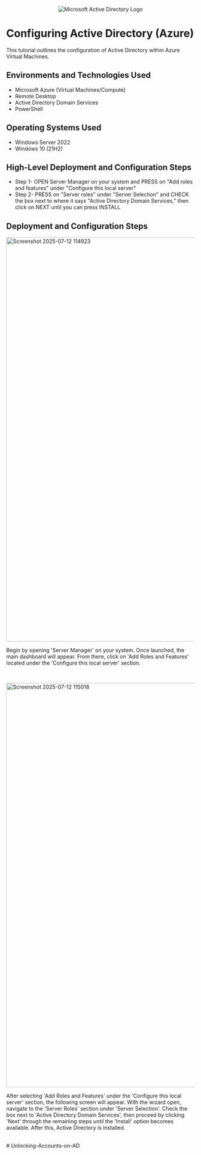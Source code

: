 <p align="center">
<img src="https://i.imgur.com/pU5A58S.png" alt="Microsoft Active Directory Logo"/>
</p>

<h1>Configuring Active Directory (Azure)</h1>
This tutorial outlines the configuration of Active Directory within Azure Virtual Machines.<br />


<h2>Environments and Technologies Used</h2>

- Microsoft Azure (Virtual Machines/Compute)
- Remote Desktop
- Active Directory Domain Services
- PowerShell

<h2>Operating Systems Used </h2>

- Windows Server 2022
- Windows 10 (21H2)

<h2>High-Level Deployment and Configuration Steps</h2>

- Step 1- OPEN Server Manager on your system and PRESS on "Add roles and features" under "Configure this local server"
- Step 2- PRESS on "Server roles" under "Server Selection" and CHECK the box next to where it says "Active Directory Domain Services," then click on NEXT until you can press INSTALL


<h2>Deployment and Configuration Steps</h2>

<p>
<img width="1919" height="1079" alt="Screenshot 2025-07-12 114923" src="https://github.com/user-attachments/assets/2d877d2f-a454-431a-8cf3-793d9a7b5dfe" />

<p> Begin by opening 'Server Manager' on your system. Once launched, the main dashboard will appear. From there, click on 'Add Roles and Features' located under the 'Configure this local server' section. </p>

<br />

<p>
<img width="1919" height="1079" alt="Screenshot 2025-07-12 115018" src="https://github.com/user-attachments/assets/72262c71-972d-4cc9-9d51-3eaf99f9218f" />

</p>
<p>
After selecting 'Add Roles and Features' under the 'Configure this local server' section, the following screen will appear. With the wizard open, navigate to the 'Server Roles' section under 'Server Selection'. Check the box next to 'Active Directory Domain Services', then proceed by clicking 'Next' through the remaining steps until the 'Install' option becomes available. After this, Active Directory is installed.
</p>
<br />
# Unlocking-Accounts-on-AD

